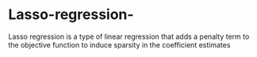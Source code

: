 # Lasso-regression-
Lasso regression is a type of linear regression that adds a penalty term to the objective function to induce sparsity in the coefficient estimates
